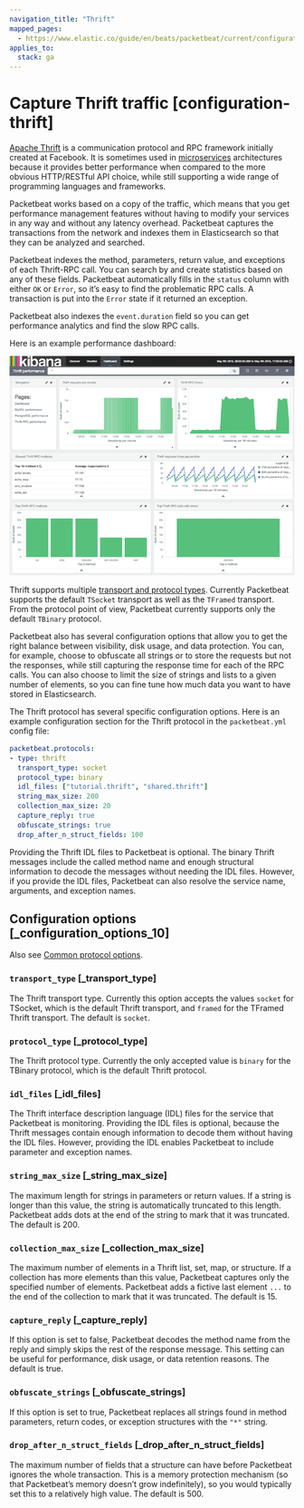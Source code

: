 ```yaml
---
navigation_title: "Thrift"
mapped_pages:
  - https://www.elastic.co/guide/en/beats/packetbeat/current/configuration-thrift.html
applies_to:
  stack: ga
---
```


# Capture Thrift traffic [configuration-thrift]


[Apache Thrift](https://thrift.apache.org/) is a communication protocol and RPC framework initially created at Facebook. It is sometimes used in [microservices](http://martinfowler.com/articles/microservices.html) architectures because it provides better performance when compared to the more obvious HTTP/RESTful API choice, while still supporting a wide range of programming languages and frameworks.

Packetbeat works based on a copy of the traffic, which means that you get performance management features without having to modify your services in any way and without any latency overhead. Packetbeat captures the transactions from the network and indexes them in Elasticsearch so that they can be analyzed and searched.

Packetbeat indexes the method, parameters, return value, and exceptions of each Thrift-RPC call. You can search by and create statistics based on any of these fields. Packetbeat automatically fills in the `status` column with either `OK` or `Error`, so it’s easy to find the problematic RPC calls. A transaction is put into the `Error` state if it returned an exception.

Packetbeat also indexes the `event.duration` field so you can get performance analytics and find the slow RPC calls.

Here is an example performance dashboard:

![Thrift-RPC dashboard](images/thrift-dashboard.png)

Thrift supports multiple [transport and protocol types](http://en.wikipedia.org/wiki/Apache_Thrift). Currently Packetbeat supports the default `TSocket` transport as well as the `TFramed` transport. From the protocol point of view, Packetbeat currently supports only the default `TBinary` protocol.

Packetbeat also has several configuration options that allow you to get the right balance between visibility, disk usage, and data protection. You can, for example, choose to obfuscate all strings or to store the requests but not the responses, while still capturing the response time for each of the RPC calls. You can also choose to limit the size of strings and lists to a given number of elements, so you can fine tune how much data you want to have stored in Elasticsearch.

The Thrift protocol has several specific configuration options. Here is an example configuration section for the Thrift protocol in the `packetbeat.yml` config file:

```yaml
packetbeat.protocols:
- type: thrift
  transport_type: socket
  protocol_type: binary
  idl_files: ["tutorial.thrift", "shared.thrift"]
  string_max_size: 200
  collection_max_size: 20
  capture_reply: true
  obfuscate_strings: true
  drop_after_n_struct_fields: 100
```

Providing the Thrift IDL files to Packetbeat is optional. The binary Thrift messages include the called method name and enough structural information to decode the messages without needing the IDL files. However, if you provide the IDL files, Packetbeat can also resolve the service name, arguments, and exception names.

## Configuration options [_configuration_options_10]

Also see [Common protocol options](/reference/packetbeat/common-protocol-options.md).

### `transport_type` [_transport_type]

The Thrift transport type. Currently this option accepts the values `socket` for TSocket, which is the default Thrift transport, and `framed` for the TFramed Thrift transport. The default is `socket`.


### `protocol_type` [_protocol_type]

The Thrift protocol type. Currently the only accepted value is `binary` for the TBinary protocol, which is the default Thrift protocol.


### `idl_files` [_idl_files]

The Thrift interface description language (IDL) files for the service that Packetbeat is monitoring. Providing the IDL files is optional, because the Thrift messages contain enough information to decode them without having the IDL files. However, providing the IDL enables Packetbeat to include parameter and exception names.


### `string_max_size` [_string_max_size]

The maximum length for strings in parameters or return values. If a string is longer than this value, the string is automatically truncated to this length. Packetbeat adds dots at the end of the string to mark that it was truncated. The default is 200.


### `collection_max_size` [_collection_max_size]

The maximum number of elements in a Thrift list, set, map, or structure. If a collection has more elements than this value, Packetbeat captures only the specified number of elements. Packetbeat adds a fictive last element `...` to the end of the collection to mark that it was truncated. The default is 15.


### `capture_reply` [_capture_reply]

If this option is set to false, Packetbeat decodes the method name from the reply and simply skips the rest of the response message. This setting can be useful for performance, disk usage, or data retention reasons. The default is true.


### `obfuscate_strings` [_obfuscate_strings]

If this option is set to true, Packetbeat replaces all strings found in method parameters, return codes, or exception structures with the `"*"` string.


### `drop_after_n_struct_fields` [_drop_after_n_struct_fields]

The maximum number of fields that a structure can have before Packetbeat ignores the whole transaction. This is a memory protection mechanism (so that Packetbeat’s memory doesn’t grow indefinitely), so you would typically set this to a relatively high value. The default is 500.



